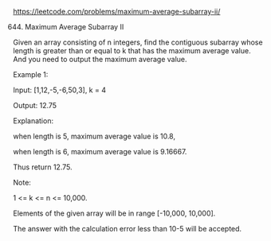 https://leetcode.com/problems/maximum-average-subarray-ii/

644. Maximum Average Subarray II


Given an array consisting of n integers, find the contiguous subarray whose length is greater than or equal to k that has the maximum average value. And you need to output the maximum average value.

Example 1:

Input: [1,12,-5,-6,50,3], k = 4

Output: 12.75

Explanation:

when length is 5, maximum average value is 10.8,

when length is 6, maximum average value is 9.16667.

Thus return 12.75.

Note:

1 <= k <= n <= 10,000.

Elements of the given array will be in range [-10,000, 10,000].

The answer with the calculation error less than 10-5 will be accepted.
